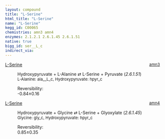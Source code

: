 ```yaml
---
layout: compound
title: "L-Serine"
html_title: "L-Serine"
name: "L-Serine"
kegg_id: C00065
chemistries: amn3 amn4
enzymes: 2.1.2.1 2.6.1.45 2.6.1.51
native: true
bigg_id: ser__L_c
indirect_via:
---
```

<dl><dt class="rs-product"><a class="link-dark" data-bs-html="true" data-bs-title="KEGG: C00065" data-bs-toggle="tooltip" href="{{ site.url }}{{ site.baseurl }}/compounds/C00065">L-Serine</a><span style="float: right; max-width: 40%"><a class="link-dark opacity-50" href="{{ site.url }}{{ site.baseurl }}/chemistries/amn3" style="font-size: small; word-wrap: anywhere;">amn3</a></span></dt><dd><p>Hydroxypyruvate + L-Alanine ⇄ L-Serine + Pyruvate (<i>2.6.1.51</i>)<br/><span style="font-size: small;"><span data-bs-html="true" data-bs-title="KEGG: C00041" data-bs-toggle="tooltip">L-Alanine</span>: ala__L_c, <span data-bs-html="true" data-bs-title="KEGG: C00168" data-bs-toggle="tooltip">Hydroxypyruvate</span>: hpyr_c</span><br/><div class="reversibility_info">Reversibility: <div class="progress" style="flex-direction: row-reverse;"><div aria-valuemax="10" aria-valuemin="0" aria-valuenow="-0.8396797514922689" class="progress-bar bg-success" role="progressbar" style="width: 8.40%"></div><div aria-valuemax="10" aria-valuemin="0" aria-valuenow="-0.8396797514922689" class="progress-bar bg-warning" role="progressbar" style="width: 1.57%"></div></div><span>-0.84±0.16</span><div class="progress"><div aria-valuemax="10" aria-valuemin="0" aria-valuenow="-0.8396797514922689" class="progress-bar bg-danger" role="progressbar" style="width: 0%"></div></div></div></p><dl></dl></dd></dl><dl><dt class="rs-product"><a class="link-dark" data-bs-html="true" data-bs-title="KEGG: C00065" data-bs-toggle="tooltip" href="{{ site.url }}{{ site.baseurl }}/compounds/C00065">L-Serine</a><span style="float: right; max-width: 40%"><a class="link-dark opacity-50" href="{{ site.url }}{{ site.baseurl }}/chemistries/amn4" style="font-size: small; word-wrap: anywhere;">amn4</a></span></dt><dd><p>Hydroxypyruvate + Glycine ⇄ L-Serine + Glyoxylate (<i>2.6.1.45</i>)<br/><span style="font-size: small;"><span data-bs-html="true" data-bs-title="KEGG: C00037" data-bs-toggle="tooltip">Glycine</span>: gly_c, <span data-bs-html="true" data-bs-title="KEGG: C00168" data-bs-toggle="tooltip">Hydroxypyruvate</span>: hpyr_c</span><br/><div class="reversibility_info">Reversibility: <div class="progress"><div aria-valuemax="100" aria-valuemin="0" aria-valuenow="0" class="progress-bar bg-success" role="progressbar" style="width: 0%"></div></div><span>0.85±0.35</span><div class="progress"><div aria-valuemax="10" aria-valuemin="0" aria-valuenow="0.8530628635126024" class="progress-bar bg-danger" role="progressbar" style="width: 8.53%"></div><div aria-valuemax="10" aria-valuemin="0" aria-valuenow="0.8530628635126024" class="progress-bar bg-warning" role="progressbar" style="width: 3.48%"></div></div></div></p><dl></dl></dd></dl>